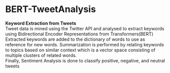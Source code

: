 # BERT-TweetAnalysis
**Keyword Extraction from Tweets** \
Tweet data is mined using the Twitter API and analysed to extract keywords using Bidirectional Encoder Representations from Transformers(BERT) \
Extracted keywords are added to the dictionary of words to use as reference for new words. Summarization is performed by relating keywords to topics based on similar context which is a vector space consisting of multiple clusters of related words. \
Finally, Sentiment Analysis is done to classify positive, negative, and neutral tweets
